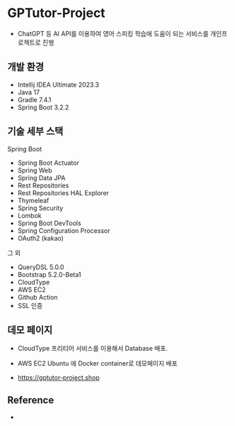 # GPTutor-Project
* ChatGPT 등 AI API를 이용하여 영어 스피킹 학습에 도움이 되는 서비스를 개인프로젝트로 진행

## 개발 환경

* Intellij IDEA Ultimate 2023.3
* Java 17
* Gradle 7.4.1
* Spring Boot 3.2.2

## 기술 세부 스택

Spring Boot

* Spring Boot Actuator
* Spring Web
* Spring Data JPA
* Rest Repositories
* Rest Repositories HAL Explorer
* Thymeleaf
* Spring Security
* Lombok
* Spring Boot DevTools
* Spring Configuration Processor
* OAuth2 (kakao)

그 외

* QueryDSL 5.0.0
* Bootstrap 5.2.0-Beta1
* CloudType
* AWS EC2
* Github Action
* SSL 인증

## 데모 페이지

* CloudType 프리티어 서비스를 이용해서 Database 배포.
* AWS EC2 Ubuntu 에 Docker container로 데모페이지 배포

* https://gptutor-project.shop


## Reference

* 
